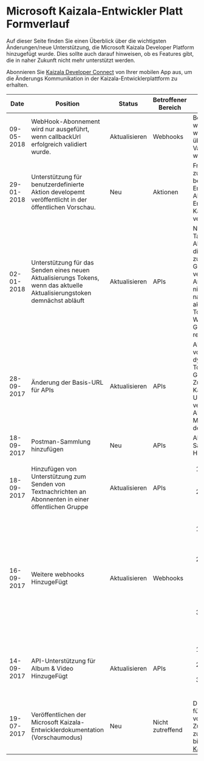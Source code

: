 # <a name="microsoft-kaizala-developer-platform-history"></a>Microsoft Kaizala-Entwickler Platt Formverlauf

Auf dieser Seite finden Sie einen Überblick über die wichtigsten Änderungen/neue Unterstützung, die Microsoft Kaizala Developer Platform hinzugefügt wurde. Dies sollte auch darauf hinweisen, ob es Features gibt, die in naher Zukunft nicht mehr unterstützt werden.

Abonnieren Sie [Kaizala Developer Connect](https://join.kaiza.la/g/jwoUnTyHR_Kgrd_GuDDc1w) von Ihrer mobilen App aus, um die Änderungs Kommunikation in der Kaizala-Entwicklerplattform zu erhalten.

| Date | Position | Status | Betroffener Bereich | Beschreibung | Anwendbares Datum | Links|
|-------------|-------|-------|---------------|---------------------------|------------------|--------------|
| 09-05-2018 | WebHook-Abonnement wird nur ausgeführt, wenn callbackUrl erfolgreich validiert wurde. | Aktualisieren | Webhooks | Bei der Erstellung von webhook (POST/webhook) würden registrierte callBackUrl überprüft. Nach erfolgreicher Validierung würde ein webhook erstellt werden. | 15-06-2018 | [WebhookUrlValidation](connectors/WebHookValidaton.md)|
| 29-01-2018 | Unterstützung für benutzerdefinierte Aktion developemt veröffentlicht in der öffentlichen Vorschau. | Neu | Aktionen | Freigeben der Unterstützung zum Erstellen benutzerdefinierter Aktionen. Entwickler können diese Aktionen von Grund auf Erstellen und mithilfe des Kaizala-Verwaltungsportals veröffentlichen. | 30-01-2018 | [Aktionen](https://docs.microsoft.com/en-us/kaizala/actions)|
| 02-01-2018 | Unterstützung für das Senden eines neuen Aktualisierungs Tokens, wenn das aktuelle Aktualisierungstoken demnächst abläuft | Aktualisieren | APIs | Nach Abschluss von 328 Tagen (90% der Gültigkeit des Aktualisierungs Tokens) würde die neue refreshToken zurückgegeben, die zum Generieren von Access Token verwendet werden soll. Andernfalls würde Connector nicht mehr funktionieren, nachdem die Gültigkeit des aktuellen Aktualisierungs Tokens abgelaufen ist. Der Wert ist NULL, bis 90% der Gültigkeit des aktuellen refreshToken abgelaufen ist. | 02-01-2018 | [Token](https://docs.microsoft.com/en-us/Kaizala/connectors/tokens)
|28-09-2017| Änderung der Basis-URL für APIs | Aktualisieren | APIs | API-Endpunkt zum Aufrufen von Kaizala-APIs wäre dynamisch, basierend auf der Token-Generierung. Bei jedem Generieren eines Zugriffstokens würde die Kaizala-API eine dynamische URL (mit dem Token verbunden) für nachfolgende API-Aufrufe zurückgeben. Alte Methode für API-Aufrufe wäre deprected von 31-12-2017 | 31-12-2017 | [Generierung von Endpunkt-URLs](https://docs.microsoft.com/en-in/kaizala/connectors/api)|
|18-09-2017| Postman-Sammlung hinzufügen | Neu | APIs | Alle Kaizala-APIs als Teil der Sammlung für API-Referenz HinzugeFügt | 18-09-2017 | [Postbote-Sammlung](https://docs.microsoft.com/en-in/kaizala/connectors/api)|
|18-09-2017| Hinzufügen von Unterstützung zum Senden von Textnachrichten an Abonnenten in einer öffentlichen Gruppe | Aktualisieren | APIs | <ol><li> Senden einer Text Nachricht an alle Abonnenten</li> <li>Senden einer Textnachricht an eine ausgewählte Gruppe von Abonnenten </li></ol>| 18-09-2017 | [Nachricht an Abonnenten senden](https://docs.microsoft.com/en-in/kaizala/connectors/messages)|
|16-09-2017| Weitere webhooks HinzugeFügt | Aktualisieren |Webhooks |<ol><li> Aktivieren von webhooks für ' Action'& ' ActionPackage ' als Objekttyp </li> <li>Neue webhooks-Text Nachricht erstellt, Anlage erstellt, Ankündigung, Mitglied HinzugeFügt, Mitglied entfernt, Gruppe HinzugeFügt, Gruppe entfernt </li><li>Zurückgeben eines Arrays von webhooks, die für die objectId abonniert wurden</li> </ol>| 16-09-2017| [WebHooks](https://docs.microsoft.com/en-in/kaizala/connectors/subscribers)|
|14-09-2017| API-Unterstützung für Album & Video HinzugeFügt | Aktualisieren |APIs |<ol><li> Beitrag des Albums & Video through API aktivieren</li> <li>Pfad geändert in/groups/{groupId}/actions </li><li>Der Parameter wurde in "mediaResource" geändert.</li> </ol>| 14-09-2017| [Post Medien](https://docs.microsoft.com/en-in/kaizala/connectors/media)|
|19-07-2017| Veröffentlichen der Microsoft Kaizala-Entwicklerdokumentation (Vorschaumodus)| Neu |Nicht zutreffend | Die Dokumentation wäre nur für eine ausgewählte Gruppe von Entwicklern verfügbar. Um Zugriff auf die Dokumentation zu erhalten, wenden Sie sich bitte an KaizalaDev@microsoft.com| 19-07-2017 | [Entwicklungsdokumentation](https://docs.microsoft.com/en-in/kaizala/) |
